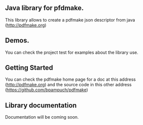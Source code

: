 ## Java library for pfdmake. 

This library allows to create a pdfmake json descriptor from java (http://pdfmake.org)

## Demos.

You can check the project test for examples about the library use.

## Getting Started

You can check the pdfmake home page for a doc at this address (http://pdfmake.org) and the source code in this other address (https://github.com/bpampuch/pdfmake)

## Library documentation

Documentation will be coming soon.
